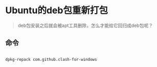 # Ubuntu的deb包重新打包

> deb包安装之后就会被apt工具删除，怎么才能给它回归成deb包呢？
>

## 命令

```bash

dpkg-repack com.github.clash-for-windows
```
